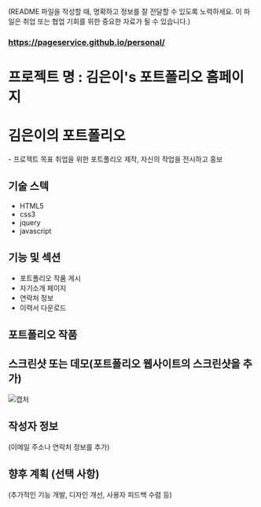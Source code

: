 (README 파일을 작성할 때, 명확하고 정보를 잘 전달할 수 있도록 노력하세요. 이 파일은 취업 또는 협업 기회를 위한 중요한 자료가 될 수 있습니다.)
### https://pageservice.github.io/personal/
# 프로젝트 명 : 김은이's 포트폴리오 홈페이지
<h1>김은이의 포트폴리오</h1> - 프로젝트 목표
취업을 위한 포트폴리오 제작, 자신의 작업을 전시하고 홍보

## 기술 스텍
- HTML5
- css3
- jquery
- javascript

## 기능 및 섹션
- 포트폴리오 작품 게시
- 자기소개 페이지
- 연락처 정보
- 이력서 다운로드 

## 포트폴리오 작품

## 스크린샷 또는 데모(포트폴리오 웹사이트의 스크린샷을 추가)
![캡처](https://github.com/user-attachments/assets/15247ea7-b429-42ec-bc78-a8e1ff915f4c)


## 작성자 정보
(이메일 주소나 연락처 정보를 추가)

## 향후 계획 (선택 사항)
(추가적인 기능 개발, 디자인 개선, 사용자 피드백 수렴 등)

